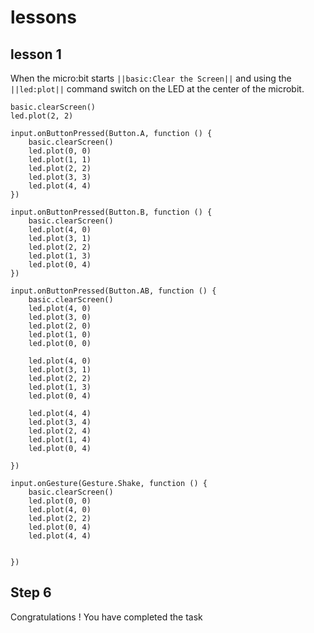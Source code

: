 # lessons

## lesson 1
When the micro:bit starts ``||basic:Clear the Screen||`` and using the ``||led:plot||`` command switch on the LED at the center of
the microbit.


```blocks
basic.clearScreen()
led.plot(2, 2)

input.onButtonPressed(Button.A, function () {
    basic.clearScreen()
    led.plot(0, 0)
    led.plot(1, 1)
    led.plot(2, 2)
    led.plot(3, 3)
    led.plot(4, 4)
})

input.onButtonPressed(Button.B, function () {
    basic.clearScreen()
    led.plot(4, 0)
    led.plot(3, 1)
    led.plot(2, 2)
    led.plot(1, 3)
    led.plot(0, 4)
})

input.onButtonPressed(Button.AB, function () {
    basic.clearScreen()
    led.plot(4, 0)
    led.plot(3, 0)
    led.plot(2, 0)
    led.plot(1, 0)
    led.plot(0, 0)

    led.plot(4, 0)
    led.plot(3, 1)
    led.plot(2, 2)
    led.plot(1, 3)
    led.plot(0, 4)

    led.plot(4, 4)
    led.plot(3, 4)
    led.plot(2, 4)
    led.plot(1, 4)
    led.plot(0, 4)

})

input.onGesture(Gesture.Shake, function () {
    basic.clearScreen()
    led.plot(0, 0)
    led.plot(4, 0)
    led.plot(2, 2)
    led.plot(0, 4)
    led.plot(4, 4)


})

```

## Step 6

Congratulations ! You have completed the task

